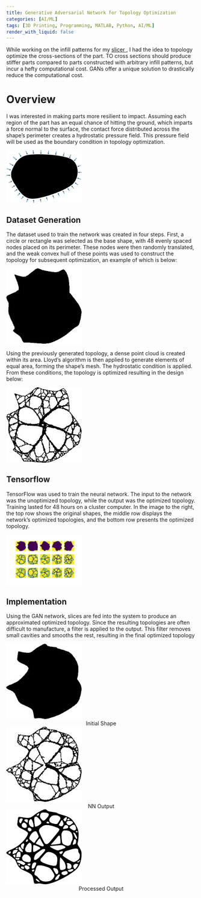 ```yaml
---
title: Generative Adversarial Network for Topology Optimization
categories: [AI/ML]
tags: [3D Printing, Programming, MATLAB, Python, AI/ML]
render_with_liquid: false
---
```


While working on the infill patterns for my [slicer <span class="fa-solid fa-link"/>](https://asmonta.github.io/posts/Slicer/), I had the idea to topology optimize the cross-sections of the part. TO cross sections should produce stiffer parts compared to parts constructed with arbitrary infill patterns, but incur a hefty computational cost. GANs offer a unique solution to drastically reduce the computational cost.

# Overview

I was interested in making parts more resilient to impact. Assuming each region of the part has an equal chance of hitting the ground, which imparts a force normal to the surface, the contact force distributed across the shape’s perimeter creates a hydrostatic pressure field. This pressure field will be used as the boundary condition in topology optimization.

<img src="pictures/GANTO/FBD.png" alt="FBD" width="200"/>


## Dataset Generation
The dataset used to train the network was created in four steps. First, a circle or rectangle was selected as the base shape, with 48 evenly spaced nodes placed on its perimeter. These nodes were then randomly translated, and the weak convex hull of these points was used to construct the topology for subsequent optimization, an example of which is below:

<img src="pictures/GANTO/1878_nat.jpg" alt="Randomized Generated Shape" width="200"/>

Using the previously generated topology, a dense point cloud is created within its area. Lloyd’s
algorithm is then applied to generate elements of equal area, forming the shape’s mesh. The
hydrostatic condition is applied. From these conditions, the topology is optimized resulting in the design below:

<img src="pictures/GANTO/1878_top.jpg" alt="Optimized Topology" width="200"/>


## Tensorflow
TensorFlow was used to train the neural network. The input to the network was the unoptimized topology, while the output was the optimized topology. Training lasted for 48 hours on a cluster computer. In the image to the right, the top row shows the original shapes, the middle row displays the network’s optimized topologies, and the bottom row presents the optimized topology.

<img src="pictures/GANTO/Tops_s3000_wL_plot_630000.png" alt="Tensorflow Comparison" width="200"/>

## Implementation
Using the GAN network, slices are fed into the system to produce an approximated optimized topology. Since the resulting topologies are often difficult to manufacture, a filter is applied to the output. This filter removes small cavities and smooths the rest, resulting in the final optimized topology

<img src="pictures/GANTO/1_nat.jpg" alt="Natural Shape" width="200"/>

<center>Initial Shape</center>

<img src="pictures/GANTO/1_top.jpg" alt="NN Output" width="200"/>

<center>NN Output</center>

<img src="pictures/GANTO/topGanSmooth.png" alt="Smoothed" width="200"/>

<center>Processed Output</center>